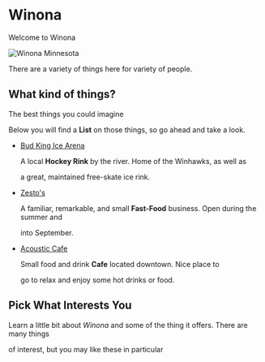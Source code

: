 # Winona
Welcome to Winona

![Winona Minnesota](http://www.twincitiesdailyphoto.com/2007/winona_garvin_heights-01.jpg)

There are a variety of things here for variety of people.

## What kind of things?
The best things you could imagine


Below you will find a **List** on those things, so go ahead and take a look.

  * [Bud King Ice Arena](https://jthusm17.github.io/Winona/BudKingIceArena)
    
      A local **Hockey Rink** by the river. Home of the Winhawks, as well as
    
      a great, maintained free-skate ice rink. 
  
  * [Zesto's](https://jthusm17.github.io/Winona/Zesto)
  
      A familiar, remarkable, and small **Fast-Food** business. Open during the summer and
   
      into September. 
   
  * [Acoustic Cafe](https://jthusm17.github.io/Winona/AcousticCafe)
  
      Small food and drink **Cafe** located downtown. Nice place to
    
      go to relax and enjoy some hot drinks or food.
  
## Pick What Interests You
  
Learn a little bit about *Winona* and some of the thing it offers. There are many things
  
of interest, but you may like these in particular
  
  
